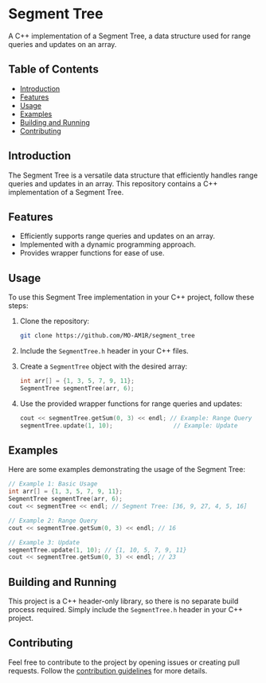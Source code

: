 # Segment Tree

A C++ implementation of a Segment Tree, a data structure used for range queries and updates on an array.

## Table of Contents

- [Introduction](#introduction)
- [Features](#features)
- [Usage](#usage)
- [Examples](#examples)
- [Building and Running](#building-and-running)
- [Contributing](#contributing)

## Introduction

The Segment Tree is a versatile data structure that efficiently handles range queries and updates in an array. This repository contains a C++ implementation of a Segment Tree.

## Features

- Efficiently supports range queries and updates on an array.
- Implemented with a dynamic programming approach.
- Provides wrapper functions for ease of use.

## Usage

To use this Segment Tree implementation in your C++ project, follow these steps:

1. Clone the repository:

   ```bash
   git clone https://github.com/MO-AM1R/segment_tree
   ```

2. Include the `SegmentTree.h` header in your C++ files.

3. Create a `SegmentTree` object with the desired array:

   ```cpp
   int arr[] = {1, 3, 5, 7, 9, 11};
   SegmentTree segmentTree(arr, 6);
   ```

4. Use the provided wrapper functions for range queries and updates:

   ```cpp
   cout << segmentTree.getSum(0, 3) << endl; // Example: Range Query
   segmentTree.update(1, 10);                 // Example: Update
   ```

## Examples

Here are some examples demonstrating the usage of the Segment Tree:

```cpp
// Example 1: Basic Usage
int arr[] = {1, 3, 5, 7, 9, 11};
SegmentTree segmentTree(arr, 6);
cout << segmentTree << endl; // Segment Tree: [36, 9, 27, 4, 5, 16]

// Example 2: Range Query
cout << segmentTree.getSum(0, 3) << endl; // 16

// Example 3: Update
segmentTree.update(1, 10); // {1, 10, 5, 7, 9, 11}
cout << segmentTree.getSum(0, 3) << endl; // 23
```

## Building and Running

This project is a C++ header-only library, so there is no separate build process required. Simply include the `SegmentTree.h` header in your C++ project.

## Contributing

Feel free to contribute to the project by opening issues or creating pull requests. Follow the [contribution guidelines](CONTRIBUTING.md) for more details.

